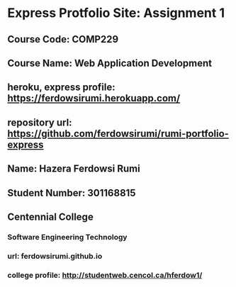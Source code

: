 # Express Protfolio Site: Assignment 1
## Course Code: COMP229
## Course Name: Web Application Development 
## heroku, express profile: https://ferdowsirumi.herokuapp.com/
## repository url: https://github.com/ferdowsirumi/rumi-portfolio-express

## Name: Hazera Ferdowsi Rumi
## Student Number: 301168815
## Centennial College
### Software Engineering Technology

### url: ferdowsirumi.github.io
### college profile: http://studentweb.cencol.ca/hferdow1/

